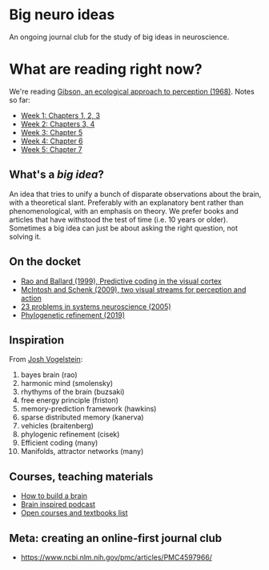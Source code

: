 # Big neuro ideas

An ongoing journal club for the study of big ideas in neuroscience. 

# What are reading right now?

We're reading [Gibson, an ecological approach to perception (1968)](https://archive.org/details/pdfy-u5hmFOvOM2Civ4Gz/mode/2up). Notes so far:

* [Week 1: Chapters 1, 2, 3](gibson/notes.md)
* [Week 2: Chapters 3, 4](gibson/notes.md#chapters-3-and-4)
* [Week 3: Chapter 5](gibson/notes.md#chapter-5)
* [Week 4: Chapter 6](gibson/notes.md#chapter-6)
* [Week 5: Chapter 7](gibson/notes.md#chapter-6)


## What's a *big idea*?

An idea that tries to unify a bunch of disparate observations about the brain, with a theoretical slant. Preferably with an explanatory bent rather than phenomenological, with an emphasis on theory. We prefer books and articles that have withstood the test of time (i.e. 10 years or older). Sometimes a big idea can just be about asking the right question, not solving it.

## On the docket

* [Rao and Ballard (1999), Predictive coding in the visual cortex](https://www.ncbi.nlm.nih.gov/pubmed/10195184)
* [McIntosh and Schenk (2009), two visual streams for perception and action](https://www.ncbi.nlm.nih.gov/pubmed/19428404)
* [23 problems in systems neuroscience (2005)](https://www.amazon.com/23-Problems-Systems-Neuroscience-Computational/dp/0195148223/ref=sr_1_1?crid=3D60KCO1WQWXV)
* [Phylogenetic refinement (2019)](https://link.springer.com/article/10.3758/s13414-019-01760-1)

## Inspiration

From [Josh Vogelstein](https://twitter.com/neuro_data/status/1208251627884498944):

1. bayes brain (rao)
2. harmonic mind (smolensky)
3. rhythyms of the brain (buzsaki)
4. free energy principle (friston)
5. memory-prediction framework (hawkins)
6. sparse distributed memory (kanerva)
7. vehicles (braitenberg)
8. phylogenic refinement (cisek)
9. Efficient coding (many)
10. Manifolds, attractor networks (many)

## Courses, teaching materials

* [How to build a brain](https://humaninformationprocessing.com/teaching/)
* [Brain inspired podcast](https://braininspired.co/)
* [Open courses and textbooks list](https://github.com/asoplata/open-computational-neuroscience-resources)

## Meta: creating an online-first journal club

* https://www.ncbi.nlm.nih.gov/pmc/articles/PMC4597966/
